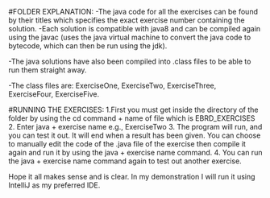 #FOLDER EXPLANATION:
-The java code for all the exercises can be found by their titles which specifies the exact exercise number containing the solution.
-Each solution is compatible with java8 and can be compiled again using the javac (uses the java virtual machine to convert the java code to bytecode, which can then be run using the jdk).

-The java solutions have also been compiled into .class files to be able to run them straight away.

-The class files are: ExerciseOne, ExerciseTwo, ExerciseThree, ExerciseFour, ExerciseFive.

#RUNNING THE EXERCISES:
1.First you must get inside the directory of the folder by using the cd command + name of file which is EBRD_EXERCISES
2. Enter java + exercise name e.g., ExerciseTwo
3. The program will run, and you can test it out. It will end when a result has been given. You can choose to manually edit the code of the .java file of the exercise then compile it again and run it by using the java + exercise name command.
4. You can run the java + exercise name command again to test out another exercise.

Hope it all makes sense and is clear. In my demonstration I will run it using IntelliJ as my preferred IDE.

